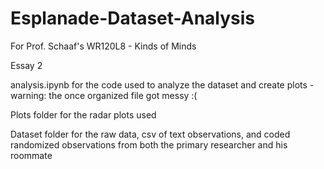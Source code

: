 # Esplanade-Dataset-Analysis

For Prof. Schaaf's WR120L8 - Kinds of Minds

Essay 2

analysis.ipynb for the code used to analyze the dataset and create plots - warning: the once organized file got messy :(


Plots folder for the radar plots used

Dataset folder for the raw data, csv of text observations, and coded randomized observations from both the primary researcher and his roommate
